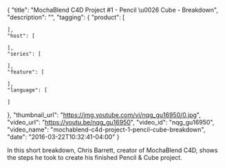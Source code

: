 {
  "title": "MochaBlend C4D Project #1 - Pencil \u0026 Cube - Breakdown",
  "description": "",
  "tagging": {
    "product": [

    ],
    "host": [

    ],
    "series": [

    ],
    "feature": [

    ],
    "language": [

    ]
  },
  "thumbnail_url": "https://img.youtube.com/vi/nqg_gu16950/0.jpg",
  "video_url": "https://youtu.be/nqg_gu16950",
  "video_id": "nqg_gu16950",
  "video_name": "mochablend-c4d-project-1-pencil-cube-breakdown",
  "date": "2016-03-22T10:32:41-04:00"
}

In this short breakdown, Chris Barrett, creator of MochaBlend C4D, shows the
steps he took to create his finished Pencil &amp; Cube project.

